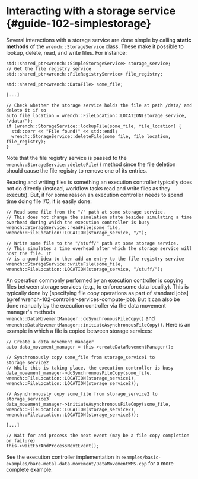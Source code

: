 Interacting with a storage service  {#guide-102-simplestorage}
============

Several interactions with a storage service are done simple by calling
**static methods** of the `wrench::StorageService` class. These make it possible
to lookup, delete, read, and write files. For instance:

~~~~~~~~~~~~~{.cpp}
std::shared_ptr<wrench::SimpleStorageService> storage_service;
// Get the file registry service
std::shared_ptr<wrench::FileRegistryService> file_registry;

std::shared_ptr<wrench::DataFile> some_file;

[...]

// Check whether the storage service holds the file at path /data/ and delete it if so
auto file_location = wrench::FileLocation::LOCATION(storage_service, "/data/");
if (wrench::StorageService::lookupFile(some_file, file_location) {
  std::cerr << "File found!" << std::endl;
  wrench::StorageService::deleteFile(some_file, file_location, file_registry);
}
~~~~~~~~~~~~~

Note that the file registry service is passed to the
`wrench::StorageService::deleteFile()` method since the file deletion
should cause the file registry to remove one of its entries.

Reading and writing files is something an execution controller typically does not do directly (instead,
workflow tasks read and write files as they execute). But, if for some reason
an execution controller needs to spend time doing file I/O, it is easily done:

~~~~~~~~~~~~~{.cpp}
// Read some file from the "/" path at some storage service. 
// This does not change the simulation state besides simulating a time overhead during which the execution controller is busy
wrench::StorageService::readFile(some_file, wrench::FileLocation::LOCATION(storage_service, "/");

// Write some file to the "/stuff/" path at some storage service. 
// This simulates a time overhead after which the storage service will host the file. It
// is a good idea to then add an entry to the file registry service
wrench::StorageService::writeFile(some_file, wrench::FileLocation::LOCATION(storage_service, "/stuff/");

~~~~~~~~~~~~~


An operation commonly  performed by an execution controller is copying files between storage services (e.g., to 
enforce some data locality).  This is typically done by [specifying file copy operations as part of standard jobs](@ref wrench-102-controller-services-compute-job). But it can also be done manually by the execution controller via
the data movement manager's methods 
`wrench::DataMovementManager::doSynchronousFileCopy()` and 
`wrench::DataMovementManager::initiateAsynchronousFileCopy()`.  Here is an example
in which a file is copied between storage services:

~~~~~~~~~~~~~{.cpp}
// Create a data movement manager
auto data_movement_manager = this->createDataMovementManager();

// Synchronously copy some_file from storage_service1 to storage_service2
// While this is taking place, the execution controller is busy
data_movement_manager->doSynchronousFileCopy(some_file, wrench::FileLocation::LOCATION(storage_service1), wrench::FileLocation::LOCATION(storage_service2));

// Asynchronously copy some_file from storage_service2 to storage_service3
data_movement_manager->initiateAsynchronousFileCopy(some_file, wrench::FileLocation::LOCATION(storage_service2), wrench::FileLocation::LOCATION(storage_service3));

[...]

// Wait for and process the next event (may be a file copy completion or failure)
this->waitForAndProcessNextEvent();
~~~~~~~~~~~~~

See the execution controller implementation in `examples/basic-examples/bare-metal-data-movement/DataMovementWMS.cpp` for a more complete example.


